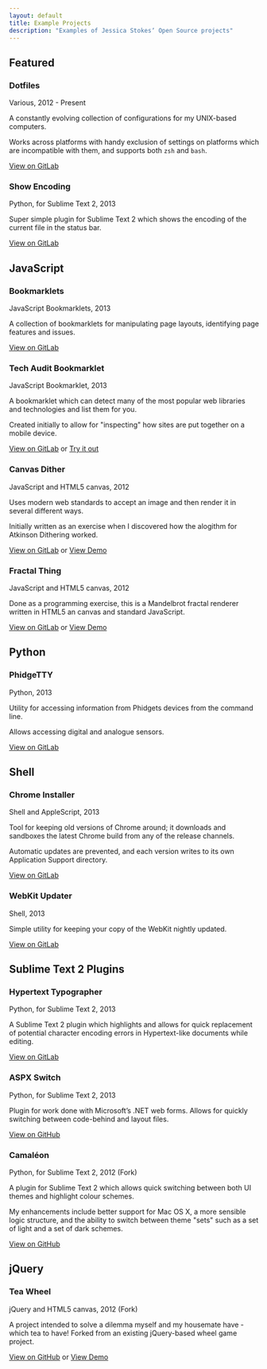 ```yaml
---
layout: default
title: Example Projects
description: "Examples of Jessica Stokesʼ Open Source projects"
---
```


## Featured

### Dotfiles

Various, 2012 - Present

A constantly evolving collection of configurations for my UNIX-based computers.

Works across platforms with handy exclusion of settings on platforms which are incompatible with them, and supports both `zsh` and `bash`.

[View on GitLab](https://gitlab.com/grapegravity/dotfiles)

### Show Encoding

Python, for Sublime Text 2, 2013

Super simple plugin for Sublime Text 2 which shows the encoding of the current file in the status bar.

[View on GitLab](https://gitlab.com/grapegravity/show-encoding)

## JavaScript

### Bookmarklets

JavaScript Bookmarklets, 2013

A collection of bookmarklets for manipulating page layouts, identifying page features and issues.

[View on GitLab](https://gitlab.com/grapegravity/bookmarklets)

### Tech Audit Bookmarklet

JavaScript Bookmarklet, 2013

A bookmarklet which can detect many of the most popular web libraries and technologies and list them for you.

Created initially to allow for "inspecting" how sites are put together on a mobile device.

[View on GitLab](https://gitlab.com/grapegravity/tech-audit-bookmarklet) or [Try it out](https://grapegravity.github.io/tech-audit-bookmarklet)

### Canvas Dither

JavaScript and HTML5 canvas, 2012

Uses modern web standards to accept an image and then render it in several different ways.

Initially written as an exercise when I discovered how the alogithm for Atkinson Dithering worked.

[View on GitLab](https://gitlab.com/grapegravity/canvas-dither) or [View Demo](https://grapegravity.github.io/canvas-dither/)

### Fractal Thing

JavaScript and HTML5 canvas, 2012

Done as a programming exercise, this is a Mandelbrot fractal renderer written in HTML5 an canvas and standard JavaScript.

[View on GitLab](https://gitlab.com/grapegravity/fractal-thing) or [View Demo](https://grapegravity.github.io/fractal-thing/)

## Python

### PhidgeTTY

Python, 2013

Utility for accessing information from Phidgets devices from the command line.

Allows accessing digital and analogue sensors.

[View on GitLab](https://gitlab.com/grapegravity/phidgetty)

## Shell

### Chrome Installer

Shell and AppleScript, 2013

Tool for keeping old versions of Chrome around; it downloads and sandboxes the latest Chrome build from any of the release channels.

Automatic updates are prevented, and each version writes to its own Application Support directory.

[View on GitLab](https://gitlab.com/grapegravity/chrome-installer)

### WebKit Updater

Shell, 2013

Simple utility for keeping your copy of the WebKit nightly updated.

[View on GitLab](https://gitlab.com/grapegravity/webkit-updater)

## Sublime Text 2 Plugins

### Hypertext Typographer

Python, for Sublime Text 2, 2013

A Sublime Text 2 plugin which highlights and allows for quick replacement of potential character encoding errors in Hypertext-like documents while editing.

[View on GitLab](https://gitlab.com/grapegravity/hypertext-typographer)

### ASPX Switch

Python, for Sublime Text 2, 2013

Plugin for work done with Microsoftʼs .NET web forms. Allows for quickly switching between code-behind and layout files.

[View on GitHub](https://github.com/grapegravity/HypertextTypographer)

### Camaléon

Python, for Sublime Text 2, 2012 (Fork)

A plugin for Sublime Text 2 which allows quick switching between both UI themes and highlight colour schemes.

My enhancements include better support for Mac OS X, a more sensible logic structure, and the ability to switch between theme "sets" such as a set of light and a set of dark schemes.

[View on GitHub](https://github.com/grapegravity/Camaleon)

## jQuery

### Tea Wheel

jQuery and HTML5 canvas, 2012 (Fork)

A project intended to solve a dilemma myself and my housemate have - which tea to have! Forked from an existing jQuery-based wheel game project.

[View on GitHub](https://github.com/grapegravity/jquery-teawheel) or [View Demo](https://grapegravity.github.io/jquery-teawheel/)
